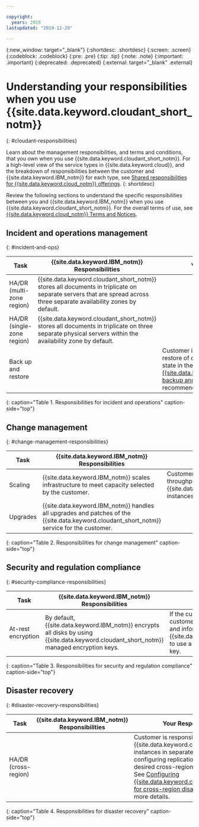 ```yaml
---

copyright:
  years: 2019
lastupdated: "2019-12-20"

---
```


{:new_window: target="_blank"}
{:shortdesc: .shortdesc}
{:screen: .screen}
{:codeblock: .codeblock}
{:pre: .pre}
{:tip: .tip}
{:note: .note}
{:important: .important}
{:deprecated: .deprecated}
{:external: target="_blank" .external}

<!-- Acrolinx: 2019-12-20 -->

# Understanding your responsibilities when you use {{site.data.keyword.cloudant_short_notm}}
{: #cloudant-responsibilities}

Learn about the management responsibilities, and terms and conditions, that you own when you use {{site.data.keyword.cloudant_short_notm}}. For a high-level view of the service types in {{site.data.keyword.cloud}}, and the breakdown of responsibilities between the customer and {{site.data.keyword.IBM_notm}} for each type, see [Shared responsibilities for {{site.data.keyword.cloud_notm}} offerings](/docs/overview?topic=overview-shared-responsibilities).
{: shortdesc}

Review the following sections to understand the specific responsibilities between you and {{site.data.keyword.IBM_notm}} when you use {{site.data.keyword.cloudant_short_notm}}. For the overall terms of use, see [{{site.data.keyword.cloud_notm}} Terms and Notices](/docs/overview/terms-of-use?topic=overview-terms).

## Incident and operations management
{: #incident-and-ops}

<!-- Include an introductory sentence or two about this table. Leave the cell blank for the responsible party column if they do not have responsibility for the given task.  -->

| Task | {{site.data.keyword.IBM_notm}} Responsibilities | Your Responsibilities |
|----------|-----------------------|--------|
|HA/DR (multi-zone region) | {{site.data.keyword.cloudant_short_notm}} stores all documents in triplicate on separate servers that are spread across three separate availability zones by default.  | |
|HA/DR (single-zone region)| {{site.data.keyword.cloudant_short_notm}} stores all documents in triplicate on three separate physical servers within the availability zone by default.  | |
|Back up and restore|   | Customer is responsible for backup and restore of data to roll back to a previous state in the database. See [{{site.data.keyword.cloudant_short_notm}} backup and recovery](/docs/services/Cloudant?topic=cloudant-ibm-cloudant-backup-and-recovery) documentation for recommended tooling. |
{: caption="Table 1. Responsibilities for incident and operations" caption-side="top"}


## Change management
{: #change-management-responsibilities}

<!-- Include an introductory sentence or two about this table. Leave the cell blank for the responsible party column if they do not have responsibility for the given task.  -->

| Task | {{site.data.keyword.IBM_notm}} Responsibilities | Your Responsibilities |
|----------|-----------------------|--------|
|Scaling| {{site.data.keyword.IBM_notm}} scales infrastructure to meet capacity selected by the customer.  | Customer chooses the provisioned throughput capacity for their {{site.data.keyword.cloudant_short_notm}} instances. |
|Upgrades| {{site.data.keyword.IBM_notm}} handles all upgrades and patches of the {{site.data.keyword.cloudant_short_notm}} service for the customer.  | |
{: caption="Table 2. Responsibilities for change management" caption-side="top"}

## Security and regulation compliance
{: #security-compliance-responsibilities}

<!-- Include an introductory sentence or two about this table. Leave the cell blank for the responsible party column if they do not have responsibility for the given task.  -->

| Task | {{site.data.keyword.IBM_notm}} Responsibilities | Your Responsibilities |
|----------|-----------------------|--------|
|At-rest encryption| By default, {{site.data.keyword.IBM_notm}} encrypts all disks by using {{site.data.keyword.cloudant_short_notm}} managed encryption keys.   | If the customer would like BYOK, then the customer is required to use Key Protect and inform {{site.data.keyword.cloudant_short_notm}} to use a customer-managed encryption key.|
{: caption="Table 3. Responsibilities for security and regulation compliance" caption-side="top"}

## Disaster recovery
{: #disaster-recovery-responsibilities}

<!-- Include an introductory sentence or two about this table. Leave the cell blank for the responsible party column if they do not have responsibility for the given task.  -->

| Task | {{site.data.keyword.IBM_notm}} Responsibilities | Your Responsibilities |
|----------|-----------------------|--------|
|HA/DR (cross-region)|  | Customer is responsible for creating more {{site.data.keyword.cloudant_short_notm}} instances in separate regions and configuring replications to achieve the desired cross-region HA/DR architecture. See [Configuring {{site.data.keyword.cloudant_short_notm}} for cross-region disaster recovery](/docs/services/Cloudant?topic=cloudant-configuring-ibm-cloudant-for-cross-region-disaster-recovery) for more details.  |
{: caption="Table 4. Responsibilities for disaster recovery" caption-side="top"}

